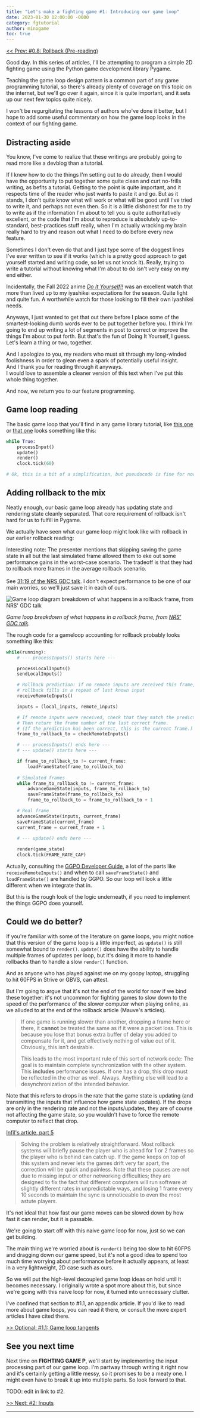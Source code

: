 ```yaml
---
title: "Let's make a fighting game #1: Introducing our game loop"
date: 2023-01-30 12:00:00 -0000
category: fgtutorial
author: minogame
toc: true
---
```


[<< Prev: #0.8: Rollback (Pre-reading)](/fgtutorial/2023/01/27/article08-rollback-prep.html)

Good day. In this series of articles, I'll be attempting to program a simple 2D
fighting game using the Python game development library Pygame.

Teaching the game loop design pattern is a common part of any game programming tutorial,
so there's already plenty of coverage on this topic on the internet,
but we'll go over it again, since it is quite important, and it sets up our next few
topics quite nicely.

I won't be regurgitating the lessons of authors who've done it better, but I hope to
add some useful commentary on how the game loop looks in the context of our fighting game.

<!--more-->

## Distracting aside

You know, I've come to realize that these writings are probably going to read more like a devblog than a tutorial.

If I knew how to do the things I'm setting out to do already, then I would have the opportunity to
put together some quite clean and curt no-frills writing, as befits a tutorial. Getting to the point
is quite important, and it respects time of the reader who just wants to paste it and go. But as
it stands, I don't quite know what will work or what will be good until I've tried to write it,
and perhaps not even then. So it is a little dishonest for me to try to write as if the information
I'm about to tell you is quite authoritatively excellent, or the code that I'm about to reproduce
is absolutely up-to-standard, best-practices stuff really, when I'm actually wracking my brain really
hard to try and reason out what I need to do before every new feature.

Sometimes I don't even do that
and I just type some of the doggest lines I've ever written to see if it works (which is a pretty good
approach to get yourself started and writing code, so let us not knock it). Really, trying to write a
tutorial without knowing what I'm about to do isn't very easy on my end either.

<aside>
Incidentally, the Fall 2022 anime <a href="https://en.wikipedia.org/wiki/Do_It_Yourself!!"><i>Do It Yourself!!</i></a>
was an excellent watch that more than lived up to my iyashikei expectations for the season.
Quite light and quite fun. A worthwhile watch for those looking to fill their own iyashikei needs.
</aside>

Anyways, I just wanted to get that out there before I place some of the smartest-looking dumb words ever
to be put together before you. I think I'm going to end up writing a lot of segments in post to correct
or improve the things I'm about to put forth. But that's the fun of Doing It Yourself, I guess. Let's learn a thing or two, together.

And I apologize to you, my readers who must sit through my long-winded foolishness in order to glean
even a spark of potentially useful insight.  
And I thank you for reading through it anyways.  
I would love to assemble a cleaner version of this text when I've put this whole thing together.

And now, we return you to our feature programming.

## Game loop reading

The basic game loop that you'll find in any game library tutorial, like
[this one](https://www.patternsgameprog.com/discover-python-and-patterns-8-game-loop-pattern)
or [that one](https://coderslegacy.com/python/display-fps-pygame/)
looks something like this:

```python
while True:
    processInput()
    update()
    render()
    clock.tick(60)

# Ok, this is a bit of a simplification, but pseudocode is fine for now.
```

## Adding rollback to the mix

Neatly enough, our basic game loop already has updating state and rendering state cleanly separated.
That core requirement of rollback isn't hard for us to fulfill in Pygame.

We actually have seen what our game loop might look like with rollback in our earlier rollback reading:

<aside>
Interesting note: The presenter mentions that skipping saving the game state in all but the last simulated frame
allowed them to eke out some performance gains in the worst-case scenario.
The tradeoff is that they had to rollback more frames in the average rollback scenario.
<br>
<br>
See <a href="https://youtu.be/7jb0FOcImdg?t=1879">31:19 of the NRS GDC talk</a>.
I don't expect performance to be one of our main worries, so we'll just save it in each of ours.
</aside>

![Game loop diagram breakdown of what happens in a rollback frame, from NRS' GDC talk](/assets/images/article1/nrs-gameloop-tick-diagram.png)

*Game loop breakdown of what happens in a rollback frame, from [NRS' GDC talk](https://youtu.be/7jb0FOcImdg?t=1412)*.

The rough code for a gameloop accounting for rollback probably looks something like this:

```python
while(running):
    # --- processInputs() starts here ---

    processLocalInputs()
    sendLocalInputs()

    # Rollback prediction: if no remote inputs are received this frame,
    # rollback fills in a repeat of last known input
    receiveRemoteInputs()

    inputs = (local_inputs, remote_inputs)

    # If remote inputs were received, check that they match the prediction.
    # Then return the frame number of the last correct frame.
    # (If the prediction has been correct, this is the current frame.)
    frame_to_rollback_to = checkRemoteInputs()

    # --- processInputs() ends here ---
    # --- update() starts here ---

    if frame_to_rollback_to != current_frame:
        loadFrameState(frame_to_rollback_to)
    
    # Simulated frames
    while frame_to_rollback_to != current_frame:
        advanceGameState(inputs, frame_to_rollback_to)
        saveFrameState(frame_to_rollback_to)
        frame_to_rollback_to = frame_to_rollback_to + 1

    # Real frame
    advanceGameState(inputs, current_frame)
    saveFrameState(current_frame)
    current_frame = current_frame + 1

    # --- update() ends here ---
    
    render(game_state)
    clock.tick(FRAME_RATE_CAP) 
```

Actually, consulting the
[GGPO Developer Guide](https://github.com/pond3r/ggpo/blob/master/doc/DeveloperGuide.md#synchronizing-local-and-remote-inputs),
a lot of the parts like `receiveRemoteInputs()` and when to call `saveFrameState()` and `loadFrameState()` are handled by GGPO.
So our loop will look a little different when we integrate that in.

But this is the rough look of the logic underneath, if you need to implement the things GGPO does yourself.

## Could we do better?

If you're familiar with some of the literature on game loops, you might notice that
this version of the game loop is a little imperfect, as `update()` is still
somewhat bound to `render()`. `update()` does have the ability to handle multiple frames of updates per loop,
but it's doing it more to handle rollbacks than to handle a slow `render()` function.

<aside>
And as anyone who has played against me on my goopy laptop, struggling to hit 60FPS in Strive or GBVS, can attest.
</aside>

But I'm going to argue that it's not the end of the world for now if we bind these together:
it's not uncommon for fighting games to slow down to the speed of the performance of the slower computer
when playing online, as we alluded to at the end of the rollback article (Mauve's articles).

> If one game is running slower than another, dropping a frame here or there, it **cannot** be treated the same as if it were a packet loss. This is because you lose that bonus extra buffer of delay you added to compensate for it, and get effectively nothing of value out of it. Obviously, this isn’t desirable.
>
> This leads to the most important rule of this sort of network code: The goal is to maintain complete synchronization with the other system. This **includes** performance issues. If one has a drop, this drop must be reflected in the other as well. Always. Anything else will lead to a desynchronization of the intended behavior.

Note that this refers to drops in the rate that the game state is updating
(and transmitting the inputs that influence how game state updates).
If the drops are only in the rendering rate and not the inputs/updates, they are of course not affecting the game state,
so you wouldn't have to force the remote computer to reflect that drop.

[Infil's article, part 5](https://words.infil.net/w02-netcode-p5.html)

> Solving the problem is relatively straightforward. Most rollback systems will briefly pause the player who is ahead for 1 or 2 frames so the player who is behind can catch up. If the game keeps on top of this system and never lets the games drift very far apart, the correction will be quick and painless. Note that these pauses are not due to missing input or other networking difficulties; they are designed to fix the fact that different computers will run software at slightly different rates in unpredictable ways, and losing 1 frame every 10 seconds to maintain the sync is unnoticeable to even the most astute players.

It's not ideal that how fast our game moves can be slowed down by how fast it can render,
but it is passable.

We're going to start off with this naive game loop for now, just so we can get building.

The main thing we're worried about is `render()` being too slow to hit 60FPS and dragging down our game speed,
but it's not a good idea to spend too much time worrying about performance before it actually appears,
at least in a very lightweight, 2D case such as ours.

So we will put the high-level decoupled game loop ideas on hold until it becomes necessary.
I originally wrote a spot more about this, but since we're going with this naive loop for now,
it turned into unnecessary clutter.

I've confined that section to #1.1, an appendix article.
If you'd like to read more about game loops, you can read it there, or consult the
more expert articles I have cited there.

<a href="/fgtutorial/2023/01/31/article1-1-gameloop-tangents.html" align="right"> >> Optional: #1.1: Game loop tangents</a>

## See you next time

Next time on <b>FIGHTING GAME P</b>, we'll start by implementing the input processing part of our game loop.
I'm partway through writing it right now and it's certainly getting a little messy, so it promises to be a meaty one.
I might even have to break it up into multiple parts. So look forward to that.

TODO: edit in link to #2.

<a href="/fgtutorial/2023/01/30/article1-gameloop.html" align="right"> >> Next: #2: Inputs</a>

---
